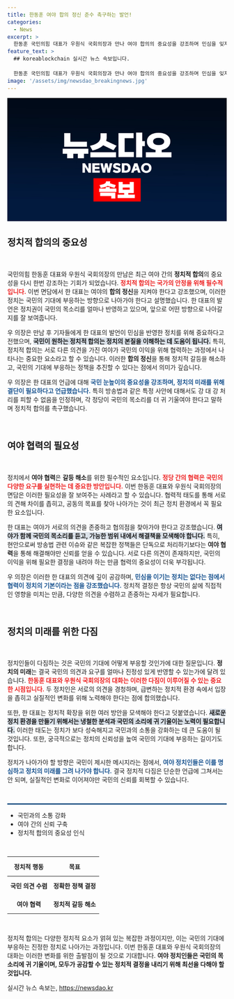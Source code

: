 ```yaml
---
title: 한동훈 여야 합의 정신 준수 촉구하는 발언!
categories:
  - News
excerpt: >
  한동훈 국민의힘 대표가 우원식 국회의장과 만나 여야 합의의 중요성을 강조하며 민심을 잊지 말자는 메시지를 전달했습니다. 정치의 미래를 다짐한 두 사람의 만남, 그 이후 상황은? 클릭해 확인해 보세요!
feature_text: >
  ## koreablockchain 실시간 뉴스 속보입니다.

  한동훈 국민의힘 대표가 우원식 국회의장과 만나 여야 합의의 중요성을 강조하며 민심을 잊지 말자는 메시지를 전달했습니다. 정치의 미래를 다짐한 두 사람의 만남, 그 이후 상황은? 클릭해 확인해 보세요!
image: '/assets/img/newsdao_breakingnews.jpg'
---
```


<p><img src="/assets/img/newsdao_breakingnews.jpg" alt="koreablockchain 속보" /></p>

<h2 data-ke-size="size26">정치적 합의의 중요성</h2>

<p data-ke-size="size16">&nbsp;</p>

<p>국민의힘 한동훈 대표와 우원식 국회의장의 만남은 최근 여야 간의 <strong>정치적 합의</strong>의 중요성을 다시 한번 강조하는 기회가 되었습니다. <b><span style="color: #ee2323;">정치적 합의는 국가의 안정을 위해 필수적입니다.</span></b> 이번 면담에서 한 대표는 여야의 <strong>합의 정신</strong>을 지켜야 한다고 강조했으며, 이러한 정치는 국민의 기대에 부응하는 방향으로 나아가야 한다고 설명했습니다. 한 대표의 발언은 정치권이 국민의 목소리를 얼마나 반영하고 있으며, 앞으로 어떤 방향으로 나아갈지를 잘 보여줍니다. </p>

<p>우 의장은 만남 후 기자들에게 한 대표의 발언이 민심을 반영한 정치를 위해 중요하다고 전했으며, <b><span style="background-color: #21538527;">국민이 원하는 정치적 합의는 정치의 본질을 이해하는 데 도움이 됩니다.</span></b> 특히, 정치적 합의는 서로 다른 의견을 가진 여야가 국민의 이익을 위해 협력하는 과정에서 나타나는 중요한 요소라고 할 수 있습니다. 이러한 <strong>합의 정신</strong>을 통해 정치적 갈등을 해소하고, 국민의 기대에 부응하는 정책을 추진할 수 있다는 점에서 의미가 깊습니다.</p>

<p>우 의장은 한 대표의 언급에 대해 <b><span style="color: #1a5490;">국민 눈높이의 중요성을 강조하며, 정치의 미래를 위해 결단이 필요하다고 언급했습니다.</span></b> 특히 방송법과 같은 특정 사안에 대해서도 강 대 강 처리를 피할 수 없음을 인정하며, 각 정당이 국민의 목소리를 더 귀 기울여야 한다고 말하며 정치적 합의를 촉구했습니다. </p>

<p data-ke-size="size16">&nbsp;</p>

<h2 data-ke-size="size26">여야 협력의 필요성</h2>

<p data-ke-size="size16">&nbsp;</p>

<p>정치에서 <b>여야 협력</b>은 <strong>갈등 해소</strong>를 위한 필수적인 요소입니다. <b><span style="color: #ee2323;">정당 간의 협력은 국민의 다양한 요구를 실현하는 데 중요한 방안입니다.</span></b> 이번 한동훈 대표와 우원식 국회의장의 면담은 이러한 필요성을 잘 보여주는 사례라고 할 수 있습니다. 협력적 태도를 통해 서로의 견해 차이를 좁히고, 공동의 목표를 찾아 나아가는 것이 최근 정치 환경에서 꼭 필요한 요소입니다.</p>

<p>한 대표는 여야가 서로의 의견을 존중하고 협의점을 찾아가야 한다고 강조했습니다. <b><span style="background-color: #21538527;">여야가 함께 국민의 목소리를 듣고, 가능한 범위 내에서 해결책을 모색해야 합니다.</span></b> 특히, 현안으로써 방송법 관련 이슈와 같은 복잡한 정책들은 단독으로 처리하기보다는 <strong>여야 협력</strong>을 통해 해결해야만 신뢰를 얻을 수 있습니다. 서로 다른 의견이 존재하지만, 국민의 이익을 위해 필요한 결정을 내려야 하는 만큼 협력의 중요성이 더욱 부각됩니다.</p>

<p>우 의장은 이러한 한 대표의 의견에 깊이 공감하며, <b><span style="color: #1a5490;">민심을 이기는 정치는 없다는 점에서 협력이 정치의 기본이라는 점을 강조했습니다.</span></b> 정치적 결정은 항상 국민의 삶에 직접적인 영향을 미치는 만큼, 다양한 의견을 수렴하고 존중하는 자세가 필요합니다.</p>

<p data-ke-size="size16">&nbsp;</p>

<h2 data-ke-size="size26">정치의 미래를 위한 다짐</h2>

<p data-ke-size="size16">&nbsp;</p>

<p>정치인들이 다짐하는 것은 국민의 기대에 어떻게 부응할 것인가에 대한 질문입니다. <b>정치의 미래</b>는 결국 국민의 의견과 요구를 얼마나 진정성 있게 반영할 수 있는가에 달려 있습니다. <b><span style="color: #ee2323;">한동훈 대표와 우원식 국회의장의 대화는 이러한 다짐이 이루어질 수 있는 중요한 시점입니다.</span></b> 두 정치인은 서로의 의견을 경청하며, 급변하는 정치적 환경 속에서 입장을 좁히고 실질적인 변화를 위해 노력해야 한다는 점에 합의했습니다.</p>

<p>또한, 한 대표는 정치적 확장을 위한 여러 방안을 모색해야 한다고 덧붙였습니다. <b><span style="background-color: #21538527;">새로운 정치 환경을 만들기 위해서는 냉철한 분석과 국민의 소리에 귀 기울이는 노력이 필요합니다.</span></b> 이러한 태도는 정치가 보다 성숙해지고 국민과의 소통을 강화하는 데 큰 도움이 될 것입니다. 또한, 궁극적으로는 정치의 신뢰성을 높여 국민의 기대에 부응하는 길이기도 합니다.</p>

<p>정치가 나아가야 할 방향은 국민이 제시한 메시지라는 점에서, <b><span style="color: #1a5490;">여야 정치인들은 이를 명심하고 정치의 미래를 그려 나가야 합니다.</span></b> 결국 정치적 다짐은 단순한 언급에 그쳐서는 안 되며, 실질적인 변화로 이어져야만 국민의 신뢰를 회복할 수 있습니다.</p>

<p data-ke-size="size16">&nbsp;</p>

<hr style="height: 3px; background-color: #215385; border: none;" />

<ul>
  <li>국민과의 소통 강화</li>
  <li>여야 간의 신뢰 구축</li>
  <li>정치적 합의의 중요성 인식</li>
</ul>

<p data-ke-size="size16">&nbsp;</p>

<table style="width: 100%; border-collapse: collapse;">
  <thead>
    <tr>
      <th style="text-align: center; height: 37px;">정치적 행동</th>
      <th style="text-align: center; height: 37px;">목표</th>
    </tr>
  </thead>
  <tbody>
    <tr>
      <td style="text-align: center; height: 37px;"><b>국민 의견 수렴</b></td>
      <td style="text-align: center; height: 37px;"><b>정확한 정책 결정</b></td>
    </tr>
    <tr>
      <td style="text-align: center; height: 37px;"><b>여야 협력</b></td>
      <td style="text-align: center; height: 37px;"><b>정치적 갈등 해소</b></td>
    </tr>
  </tbody>
</table>

<p data-ke-size="size16">&nbsp;</p>

<p>정치적 합의는 다양한 정치적 요소가 얽혀 있는 복잡한 과정이지만, 이는 국민의 기대에 부응하는 진정한 정치로 나아가는 과정입니다. 이번 한동훈 대표와 우원식 국회의장의 대화는 이러한 변화를 위한 출발점이 될 것으로 기대합니다. <b>여야 정치인들은 국민의 목소리에 귀 기울이며, 모두가 공감할 수 있는 정치적 결정을 내리기 위해 최선을 다해야 할 것입니다.</b></p>
실시간 뉴스 속보는, <a href="https://newsdao.kr" rel="dofollow">https://newsdao.kr</a>


